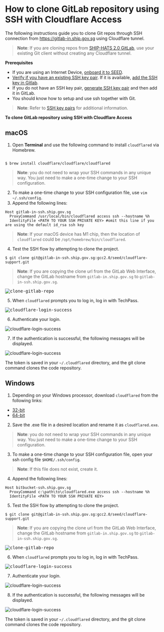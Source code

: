 # How to clone GitLab repository using SSH with Cloudflare Access

The following instructions guide you to clone Git repos through SSH connection from https://gitlab-in.ship.gov.sg using Cloudflare tunnel.

>**Note**:
> If you are cloning repos from [SHIP-HATS 2.0 GitLab](https://sgts.gitlab-dedicated.com), use your existing Git client without creating any Cloudflare tunnel. 


**Prerequisites**

- If you are using an Internet Device, [onboard it to SEED](onboard-device/onboard-device-to-seed).
- [Verify if you have an existing SSH key pair](https://gitlab-in.ship.gov.sg/help/user/ssh.md#see-if-you-have-an-existing-ssh-key-pair). If it is available, [add the SSH key in Gitlab](https://gitlab-in.ship.gov.sg/-/profile/keys).
- If you do not have an SSH key pair, [generate SSH key pair](https://gitlab-in.ship.gov.sg/help/user/ssh.md#generate-an-ssh-key-pair) and then add it in GitLab.
- You should know how to setup and use ssh together with Git.

> **Note**:
> Refer to [SSH key pairs](https://gitlab-in.ship.gov.sg/help/user/ssh) for additional information.

**To clone GitLab repository using SSH with Cloudflare Access**

<!-- tabs:start -->

## **macOS**

1. Open **Terminal** and use the following command to install `cloudflared` via Homebrew.

```

$ brew install cloudflare/cloudflare/cloudflared

```
> **Note**:
> you do not need to wrap your SSH commands in any unique way. You just need to make a one-time change to your SSH configuration.

2. To make a one-time change to your SSH configuration file, use `vim ~/.ssh/config`.
3. Append the following lines:

```
Host gitlab-in-ssh.ship.gov.sg
  ProxyCommand /usr/local/bin/cloudflared access ssh --hostname %h
  IdentityFile <PATH TO YOUR SSH PRIVATE KEY> #omit this line if you are using the default id_rsa ssh key
```

> **Note**:
> If your macOS device has M1 chip, then the location of `cloudflared` could be `/opt/homebrew/bin/cloudflared`.

4. Test the SSH flow by attempting to clone the project.

```
$ git clone git@gitlab-in-ssh.ship.gov.sg:gcc2.0/seed/cloudflare-support.git

```

> **Note**:
> If you are copying the clone url from the GitLab Web Interface, change the GitLab hostname from `gitlab-in.ship.gov.sg` to `gitlab-in-ssh.ship.gov.sg`.

<kbd>![clone-gitlab-repo](../images/clone-gitlab-repo-cloudflared.png ':size=600')</kbd>

5. When `cloudflared` prompts you to log in, log in with TechPass.

<kbd>![cloudflare-login-success](../images/cloudflare-login-success-1.png ':size=600')</kbd>

6. Authenticate your login.

![cloudflare-login-success](../images/cloudflare-login-success-2.png ':size=600')

7. If the authentication is successful, the following messages will be displayed.

![cloudflare-login-success](../images/cloudflare-login-success-3.png ':size=600')

The token is saved in your `~/.cloudflared` directory, and the git clone command clones the code repository.


## **Windows**

1. Depending on your Windows processor, download `cloudflared` from the following links:
  - [32-bit](https://github.com/cloudflare/cloudflared/releases/latest/download/cloudflared-windows-386.exe)
  - [64-bit](https://github.com/cloudflare/cloudflared/releases/latest/download/cloudflared-windows-amd64.exe)

2. Save the .exe file in a desired location and rename it as `cloudflared.exe`.

> **Note**:
> you do not need to wrap your SSH commands in any unique way. You just need to make a one-time change to your SSH configuration.

3. To make a one-time change to your SSH configuration file, open your ssh config file `$HOME/.ssh/config`.

> **Note**:
> If this file does not exist, create it.

4. Append the following lines:

```
Host bitbucket-ssh.ship.gov.sg
  ProxyCommand c:\path\to\cloudflared.exe access ssh --hostname %h
  IdentityFile <PATH TO YOUR SSH PRIVATE KEY>
```
5. Test the SSH flow by attempting to clone the project.

```
$ git clone git@gitlab-in-ssh.ship.gov.sg:gcc2.0/seed/cloudflare-support.git

```

> **Note**:
> If you are copying the clone url from the GitLab Web Interface, change the GitLab hostname from `gitlab-in.ship.gov.sg` to `gitlab-in-ssh.ship.gov.sg`.

<kbd>![clone-gitlab-repo](../images/clone-gitlab-repo-cloudflared.png ':size=600')</kbd>

6. When `cloudflared` prompts you to log in, log in with TechPass.

<kbd>![cloudflare-login-success](../images/cloudflare-login-success-1.png ':size=600')</kbd>

7. Authenticate your login.

![cloudflare-login-success](../images/cloudflare-login-success-2.png ':size=600')

8. If the authentication is successful, the following messages will be displayed.

![cloudflare-login-success](../images/cloudflare-login-success-3.png ':size=600')

The token is saved in your `~/.cloudflared` directory, and the git clone command clones the code repository.
<!-- tabs:end -->
